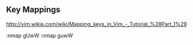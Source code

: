 
## Key Mappings ##

http://vim.wikia.com/wiki/Mapping_keys_in_Vim_-_Tutorial_%28Part_1%29


  :nmap <F2> gUwW
  :nmap <F3> guwW
